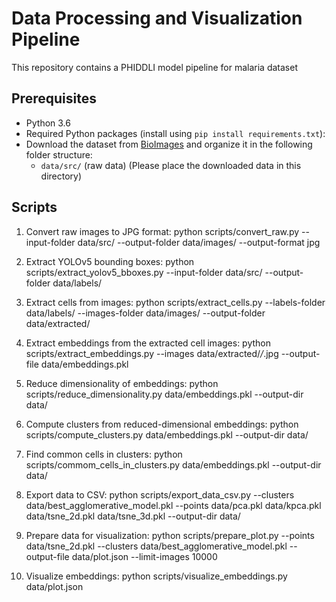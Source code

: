 # Data Processing and Visualization Pipeline

This repository contains a PHIDDLI model pipeline for malaria dataset

## Prerequisites

- Python 3.6
- Required Python packages (install using `pip install requirements.txt`):
- Download the dataset from [BioImages](https://www.ebi.ac.uk/biostudies/bioimages) and organize it in the following folder structure:
  - `data/src/` (raw data) (Please place the downloaded data in this directory)

## Scripts

1. Convert raw images to JPG format:
   python scripts/convert_raw.py --input-folder data/src/ --output-folder data/images/ --output-format jpg

2. Extract YOLOv5 bounding boxes:
   python scripts/extract_yolov5_bboxes.py --input-folder data/src/ --output-folder data/labels/

3. Extract cells from images:
   python scripts/extract_cells.py --labels-folder data/labels/ --images-folder data/images/ --output-folder data/extracted/

4. Extract embeddings from the extracted cell images:
   python scripts/extract_embeddings.py --images data/extracted/*/*.jpg --output-file data/embeddings.pkl

5. Reduce dimensionality of embeddings:
   python scripts/reduce_dimensionality.py data/embeddings.pkl --output-dir data/

6. Compute clusters from reduced-dimensional embeddings:
   python scripts/compute_clusters.py data/embeddings.pkl --output-dir data/

7. Find common cells in clusters:
   python scripts/commom_cells_in_clusters.py data/embeddings.pkl --output-dir data/

8. Export data to CSV:
   python scripts/export_data_csv.py --clusters data/best_agglomerative_model.pkl --points data/pca.pkl data/kpca.pkl data/tsne_2d.pkl data/tsne_3d.pkl --output-dir data/

9. Prepare data for visualization:
   python scripts/prepare_plot.py --points data/tsne_2d.pkl --clusters data/best_agglomerative_model.pkl --output-file data/plot.json --limit-images 10000

10. Visualize embeddings:
   python scripts/visualize_embeddings.py data/plot.json
